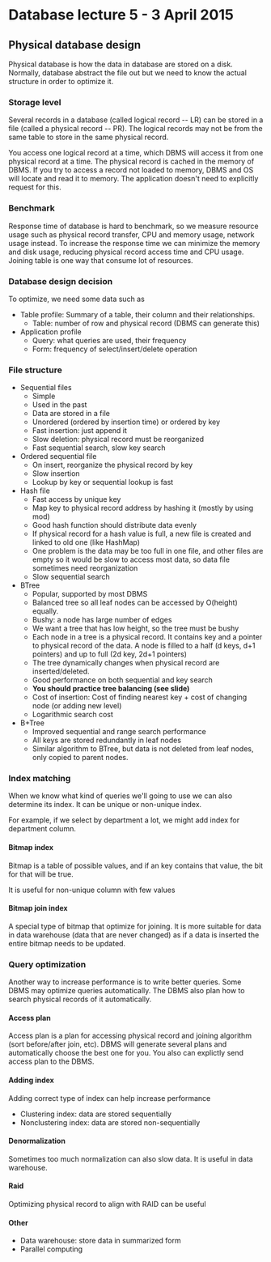 # Database lecture 5 - 3 April 2015

## Physical database design
Physical database is how the data in database are stored on a disk. Normally, database abstract the file out but we need to know the actual structure in order to optimize it.

### Storage level
Several records in a database (called logical record -- LR) can be stored in a file (called a physical record -- PR). The  logical records may not be from the same table to store in the same physical record.

You access one logical record at a time, which DBMS will access it from one physical record at a time. The physical record is cached in the memory of DBMS. If you try to access a record not loaded to memory, DBMS and OS will locate and read it to memory. The application doesn't need to explicitly request for this.

### Benchmark
Response time of database is hard to benchmark, so we measure resource usage such as physical record transfer, CPU and memory usage, network usage instead. To increase the response time we can minimize the memory and disk usage, reducing physical record access time and CPU usage. Joining table is one way that consume lot of resources.

### Database design decision
To optimize, we need some data such as

- Table profile: Summary of a table, their column and their relationships.
   - Table: number of row and physical record (DBMS can generate this)
- Application profile
  - Query: what queries are used, their frequency
  - Form: frequency of select/insert/delete operation

### File structure
- Sequential files
  - Simple
  - Used in the past
  - Data are stored in a file
  - Unordered (ordered by insertion time) or ordered by key
  - Fast insertion: just append it
  - Slow deletion: physical record must be reorganized
  - Fast sequential search, slow key search
- Ordered sequential file
  - On insert, reorganize the physical record by key
  - Slow insertion 
  - Lookup by key or sequential lookup is fast
- Hash file
  - Fast access by unique key
  - Map key to physical record address by hashing it (mostly by using mod)
  - Good hash function should distribute data evenly
  - If physical record for a hash value is full, a new file is created and linked to old one (like HashMap)
  - One problem is the data may be too full in one file, and other files are empty so it would be slow to access most data, so data file sometimes need reorganization
  - Slow sequential search
- BTree
  - Popular, supported by most DBMS
  - Balanced  tree so all leaf nodes can be accessed by O(height) equally.
  - Bushy: a node has large number of edges
  - We want a tree that has low height, so the tree must be bushy
  - Each node in a tree is a physical record. It contains key and a pointer to physical record of the data. A node is filled to a half (d keys, d+1 pointers) and up to full (2d key, 2d+1 pointers)
  - The tree dynamically changes when physical record are inserted/deleted.
  - Good performance on both sequential and key search
  - **You should practice tree balancing (see slide)**
  - Cost of insertion: Cost of finding nearest key + cost of changing node (or adding new level)
  - Logarithmic search cost
- B+Tree
  - Improved sequential and range search performance
  - All keys are stored redundantly in leaf nodes
  - Similar algorithm to BTree, but data is not deleted from leaf nodes, only copied to parent nodes.
 
### Index matching
When we know what kind of queries we'll going to use we can also determine its index. It can be unique or non-unique index.
 
For example, if we select by department a lot, we might add index for department column.
 
#### Bitmap index
Bitmap is a table of possible values, and if an key contains that value, the bit for that will be true.
 
It is useful for non-unique column with few values
 
#### Bitmap join index
A special type of bitmap that optimize for joining. It is more suitable for data in data warehouse (data that are never changed) as if a data is inserted the entire bitmap needs to be updated.
 
### Query optimization
Another way to increase performance is to write better queries. Some DBMS may optimize queries automatically. The DBMS also plan how to search physical records of it automatically.
  
#### Access plan
Access plan is a plan for accessing physical record  and joining algorithm (sort before/after join, etc). DBMS will generate several plans and automatically choose the best one for you. You also can explictly send access plan to  the DBMS.

#### Adding index
Adding correct type of index can help increase performance

- Clustering index: data are stored sequentially 
- Nonclustering index: data are stored non-sequentially

#### Denormalization
Sometimes too much normalization can also slow data. It is useful in data warehouse.

#### Raid
Optimizing physical record to align with RAID can be useful

#### Other
- Data warehouse: store data in summarized form
- Parallel computing